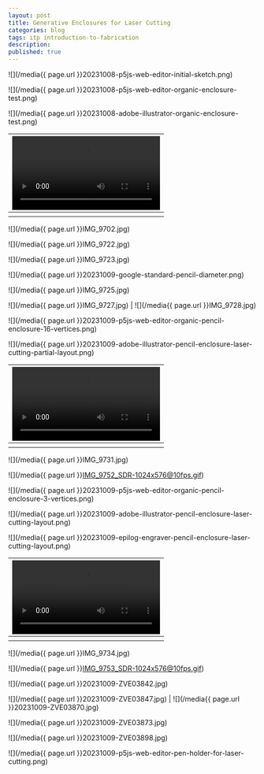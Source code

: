 ```yaml
---
layout: post
title: Generative Enclosures for Laser Cutting
categories: blog
tags: itp introduction-to-fabrication
description: 
published: true
---
```


![](/media{{ page.url }}20231008-p5js-web-editor-initial-sketch.png)

![](/media{{ page.url }}20231008-p5js-web-editor-organic-enclosure-test.png)

![](/media{{ page.url }}20231008-adobe-illustrator-organic-enclosure-test.png)

<table style="width: 100%;">
  <thead><tr><th>
    <video controls width="100%" preload="auto" poster="">
      <source src="/media{{ page.url }}IMG_9700.mp4" type='video/mp4'>
    </video>
  </th></tr></thead>
  <tbody><tr style="text-align: center;"><th></th></tr></tbody>
</table>

![](/media{{ page.url }}IMG_9702.jpg)

![](/media{{ page.url }}IMG_9722.jpg)

![](/media{{ page.url }}IMG_9723.jpg)

![](/media{{ page.url }}20231009-google-standard-pencil-diameter.png)

![](/media{{ page.url }}IMG_9725.jpg)

![](/media{{ page.url }}IMG_9727.jpg) | ![](/media{{ page.url }}IMG_9728.jpg)

![](/media{{ page.url }}20231009-p5js-web-editor-organic-pencil-enclosure-16-vertices.png)

![](/media{{ page.url }}20231009-adobe-illustrator-pencil-enclosure-laser-cutting-partial-layout.png)

<table style="width: 100%;">
  <thead><tr><th>
    <video controls width="100%" preload="auto" poster="">
      <source src="/media{{ page.url }}IMG_9729.mp4" type='video/mp4'>
    </video>
  </th></tr></thead>
  <tbody><tr style="text-align: center;"><th></th></tr></tbody>
</table>

![](/media{{ page.url }}IMG_9731.jpg)

![](/media{{ page.url }}IMG_9752_SDR-1024x576@10fps.gif)

![](/media{{ page.url }}20231009-p5js-web-editor-organic-pencil-enclosure-3-vertices.png)

![](/media{{ page.url }}20231009-adobe-illustrator-pencil-enclosure-laser-cutting-layout.png)

![](/media{{ page.url }}20231009-epilog-engraver-pencil-enclosure-laser-cutting-layout.png)

<table style="width: 100%;">
  <thead><tr><th>
    <video controls width="100%" preload="auto" poster="">
      <source src="/media{{ page.url }}IMG_9732.mp4" type='video/mp4'>
    </video>
  </th></tr></thead>
  <tbody><tr style="text-align: center;"><th></th></tr></tbody>
</table>

![](/media{{ page.url }}IMG_9734.jpg)

![](/media{{ page.url }}IMG_9753_SDR-1024x576@10fps.gif)

![](/media{{ page.url }}20231009-ZVE03842.jpg)

![](/media{{ page.url }}20231009-ZVE03847.jpg) | ![](/media{{ page.url }}20231009-ZVE03870.jpg)

![](/media{{ page.url }}20231009-ZVE03873.jpg)

![](/media{{ page.url }}20231009-ZVE03898.jpg)

![](/media{{ page.url }}20231009-p5js-web-editor-pen-holder-for-laser-cutting.png)
